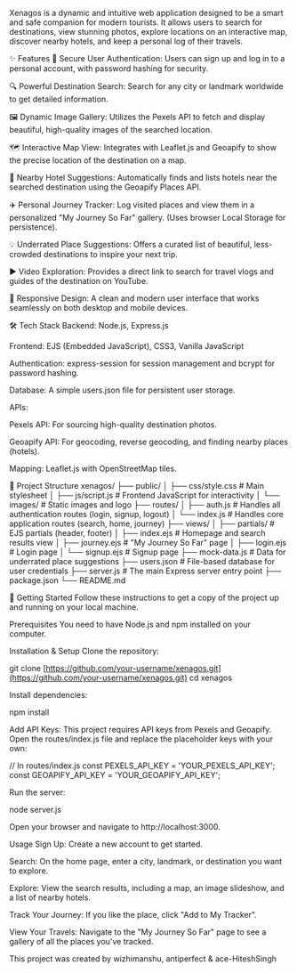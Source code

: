 Xenagos is a dynamic and intuitive web application designed to be a smart and safe companion for modern tourists. It allows users to search for destinations, view stunning photos, explore locations on an interactive map, discover nearby hotels, and keep a personal log of their travels.

✨ Features
🔐 Secure User Authentication: Users can sign up and log in to a personal account, with password hashing for security.

🔍 Powerful Destination Search: Search for any city or landmark worldwide to get detailed information.

🖼️ Dynamic Image Gallery: Utilizes the Pexels API to fetch and display beautiful, high-quality images of the searched location.

🗺️ Interactive Map View: Integrates with Leaflet.js and Geoapify to show the precise location of the destination on a map.

🏨 Nearby Hotel Suggestions: Automatically finds and lists hotels near the searched destination using the Geoapify Places API.

✈️ Personal Journey Tracker: Log visited places and view them in a personalized "My Journey So Far" gallery. (Uses browser Local Storage for persistence).

💡 Underrated Place Suggestions: Offers a curated list of beautiful, less-crowded destinations to inspire your next trip.

▶️ Video Exploration: Provides a direct link to search for travel vlogs and guides of the destination on YouTube.

🚀 Responsive Design: A clean and modern user interface that works seamlessly on both desktop and mobile devices.

🛠️ Tech Stack
Backend: Node.js, Express.js

Frontend: EJS (Embedded JavaScript), CSS3, Vanilla JavaScript

Authentication: express-session for session management and bcrypt for password hashing.

Database: A simple users.json file for persistent user storage.

APIs:

Pexels API: For sourcing high-quality destination photos.

Geoapify API: For geocoding, reverse geocoding, and finding nearby places (hotels).

Mapping: Leaflet.js with OpenStreetMap tiles.

📁 Project Structure
xenagos/
├── public/
│   ├── css/style.css       # Main stylesheet
│   ├── js/script.js        # Frontend JavaScript for interactivity
│   └── images/             # Static images and logo
├── routes/
│   ├── auth.js             # Handles all authentication routes (login, signup, logout)
│   └── index.js            # Handles core application routes (search, home, journey)
├── views/
│   ├── partials/           # EJS partials (header, footer)
│   ├── index.ejs           # Homepage and search results view
│   ├── journey.ejs         # "My Journey So Far" page
│   ├── login.ejs           # Login page
│   └── signup.ejs          # Signup page
├── mock-data.js            # Data for underrated place suggestions
├── users.json              # File-based database for user credentials
├── server.js               # The main Express server entry point
├── package.json
└── README.md

🚀 Getting Started
Follow these instructions to get a copy of the project up and running on your local machine.

Prerequisites
You need to have Node.js and npm installed on your computer.

Installation & Setup
Clone the repository:

git clone [https://github.com/your-username/xenagos.git](https://github.com/your-username/xenagos.git)
cd xenagos

Install dependencies:

npm install

Add API Keys:
This project requires API keys from Pexels and Geoapify. Open the routes/index.js file and replace the placeholder keys with your own:

// In routes/index.js
const PEXELS_API_KEY = 'YOUR_PEXELS_API_KEY';
const GEOAPIFY_API_KEY = 'YOUR_GEOAPIFY_API_KEY';

Run the server:

node server.js

Open your browser and navigate to http://localhost:3000.

Usage
Sign Up: Create a new account to get started.

Search: On the home page, enter a city, landmark, or destination you want to explore.

Explore: View the search results, including a map, an image slideshow, and a list of nearby hotels.

Track Your Journey: If you like the place, click "Add to My Tracker".

View Your Travels: Navigate to the "My Journey So Far" page to see a gallery of all the places you've tracked.

This project was created by wizhimanshu, antiperfect & ace-HiteshSingh
